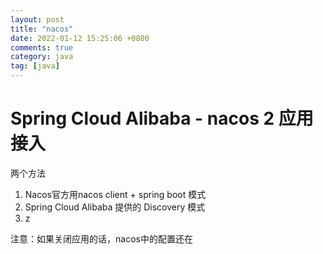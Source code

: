 ```yaml
---
layout: post
title: "nacos"
date: 2022-01-12 15:25:06 +0800
comments: true
category: java
tag: [java]
---
```




#  Spring Cloud Alibaba - nacos 2 应用接入
两个方法

1. Nacos官方用nacos client + spring boot 模式
2. Spring Cloud Alibaba 提供的 Discovery 模式
3. z

注意：如果关闭应用的话，nacos中的配置还在



